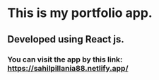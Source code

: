 
# This is my portfolio app.
## Developed using React js.
### You can visit the app by this link: https://sahilpillania88.netlify.app/
